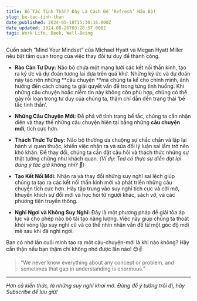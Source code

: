 ```yaml
---
title: Bế Tắc Tinh Thần? Đây Là Cách Để ‘Refresh’ Não Bộ!
slug: be-tac-tinh-than
date_published: 2024-05-18T15:30:16.000Z
date_updated: 2024-08-26T03:28:57.000Z
tags: Work Life, Book, Well-Being
---
```


Cuốn sách “Mind Your Mindset” của Michael Hyatt và Megan Hyatt Miller nêu bật tầm quan trọng của việc thay đổi tư duy để thành công.

- **Rào Cản Tư Duy:** Não bộ chứa một mạng lưới các kết nối thần kinh, tạo ra ký ức và dự đoán tương lai dựa trên quá khứ. Những ký ức và dự đoán này tạo nên những **câu chuyện **mà chúng ta kể cho chính mình, ảnh hưởng đến cách chúng ta giải quyết vấn đề trong từng tình huống. Khi những câu chuyện hoặc niềm tin này không còn phù hợp, chúng có thể gây rối loạn trong tư duy của chúng ta, thậm chí dẫn đến trạng thái ‘bế tắc tinh thần’.
- **Những Câu Chuyện Mới:** Để phá vỡ tình trạng bế tắc, chúng ta cần nhận diện và thay thế những câu chuyện hiện tại bằng những **câu chuyện mới**, tích cực hơn.
- **Thách Thức Tư Duy:** Não bộ thường ưa chuộng sự chắc chắn và lặp lại hành vi quen thuộc, khiến việc nhận ra và sửa đổi lý luận sai lầm trở nên khó khăn. Để thay đổi, chúng ta cần đặt câu hỏi và thách thức những sự thật tưởng chừng như khách quan.
*(Ví dụ: Ted có thực sự diễn đạt lại đúng ý tác giả không nhỉ? *🤔*)*
- **Tạo Kết Nối Mới:** Nhận ra và thay đổi những suy nghĩ sai lệch giúp chúng ta tạo ra các kết nối thần kinh mới và phát triển những câu chuyện tích cực hơn. Hãy tập trung vào suy nghĩ tích cực và cởi mở, khuyến khích sự đổi mới và học hỏi từ người khác, sách vở, và các phương tiện truyền thông.

- **Nghỉ Ngơi và Không Suy Nghĩ:** Đây là một phương pháp để giải tỏa áp lực và cho phép não bộ tái tạo năng lượng. Việc này giúp chúng ta thoát khỏi vòng lặp suy nghĩ cũ và có thể nhìn nhận vấn đề từ một góc độ mới mẻ sau khi đã nghỉ ngơi.

Bạn có nhớ lần cuối mình tạo ra một câu-chuyện-mới là khi nào không? Hãy cẩn thận nếu bạn thậm chí không nhớ được lần nào! 😊✌

> “We never know everything about any concept or problem, and sometimes that gap in understanding is enormous.”

---

*Hơn cả kiến thức, là những suy nghĩ khai mở. Đừng để ý tưởng trôi đi, hãy Subscribe để lưu giữ!*

